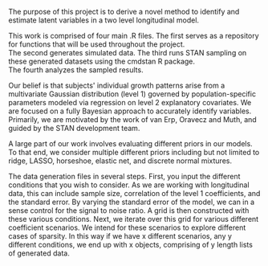 The purpose of this project is to derive a novel method to identify and estimate latent variables in a two level longitudinal model.  

This work is comprised of four main .R files.  The first serves as a repository for functions that will be used throughout the project.  
The second generates simulated data.  The third runs STAN sampling on these generated datasets using the cmdstan R package.  
The fourth analyzes the sampled results.

Our belief is that subjects' individual growth patterns arise from a multivariate Gaussian distribution (level 1) governed by 
population-specific parameters modeled via regression on level 2 explanatory covariates.  We are focused on a fully Bayesian 
approach to accurately identify variables.  Primarily, we are motivated by the work of van Erp, Oravecz and Muth, and guided by the 
STAN development team.

A large part of our work involves evaluating different priors in our models.  To that end, we consider multiple 
different priors including but not limited to ridge, LASSO, horseshoe, elastic net, and discrete normal mixtures.

The data generation files in several steps.  First, you input the different conditions that you wish to consider.  As we are working with longitudinal data, this can include sample size, correlation of the level 1 coefficients, and the standard error.  By varying the standard error of the model, we can in a sense control for the signal to noise ratio.  A grid is then constructed with these various conditions.  Next, we iterate over this grid for various different coefficient scenarios.  We intend for these scenarios to explore different cases of sparsity.  In this way if we have x different scenarios, any y different conditions, we end up with x objects, comprising of y length lists of generated data. 
